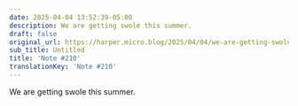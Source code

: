 ```yaml
---
date: 2025-04-04 13:52:39-05:00
description: We are getting swole this summer.
draft: false
original_url: https://harper.micro.blog/2025/04/04/we-are-getting-swole-this.html
sub_title: Untitled
title: 'Note #210'
translationKey: 'Note #210'
---
```


We are getting swole this summer.